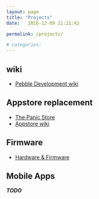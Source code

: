 ```yaml
---
layout: page
title: "Projects"
date:   2016-12-09 11:21:42

permalink: /projects/

# categories: 
---
```


## wiki

* [Pebble Development wiki](https://github.com/pebble-dev/wiki/wiki)

## Appstore replacement

* [The Panic Store](https://github.com/pebble-dev/The-Panic-Store)
* [Appstore wiki](https://github.com/pebble-dev/wiki/wiki/Appstore)

## Firmware

* [Hardware & Firmware](https://github.com/pebble-dev/wiki/wiki/Hardware-%26-Firmware)

## Mobile Apps

***TODO***